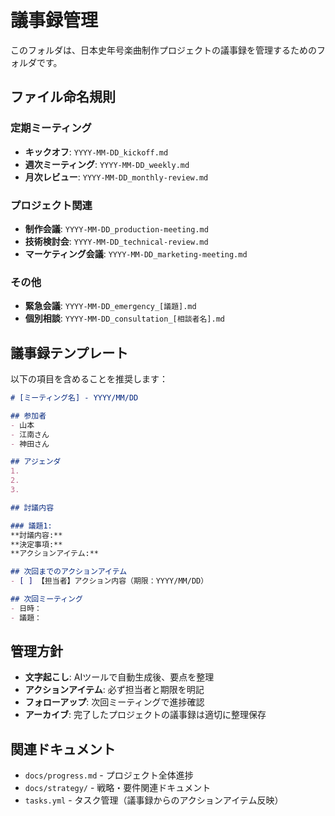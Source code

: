 # 議事録管理

このフォルダは、日本史年号楽曲制作プロジェクトの議事録を管理するためのフォルダです。

## ファイル命名規則

### 定期ミーティング
- **キックオフ**: `YYYY-MM-DD_kickoff.md`
- **週次ミーティング**: `YYYY-MM-DD_weekly.md`
- **月次レビュー**: `YYYY-MM-DD_monthly-review.md`

### プロジェクト関連
- **制作会議**: `YYYY-MM-DD_production-meeting.md`
- **技術検討会**: `YYYY-MM-DD_technical-review.md`
- **マーケティング会議**: `YYYY-MM-DD_marketing-meeting.md`

### その他
- **緊急会議**: `YYYY-MM-DD_emergency_[議題].md`
- **個別相談**: `YYYY-MM-DD_consultation_[相談者名].md`

## 議事録テンプレート

以下の項目を含めることを推奨します：

```markdown
# [ミーティング名] - YYYY/MM/DD

## 参加者
- 山本
- 江南さん
- 神田さん

## アジェンダ
1. 
2. 
3. 

## 討議内容

### 議題1: 
**討議内容:**
**決定事項:**
**アクションアイテム:**

## 次回までのアクションアイテム
- [ ] 【担当者】アクション内容（期限：YYYY/MM/DD）

## 次回ミーティング
- 日時：
- 議題：
```

## 管理方針

- **文字起こし**: AIツールで自動生成後、要点を整理
- **アクションアイテム**: 必ず担当者と期限を明記
- **フォローアップ**: 次回ミーティングで進捗確認
- **アーカイブ**: 完了したプロジェクトの議事録は適切に整理保存

## 関連ドキュメント

- `docs/progress.md` - プロジェクト全体進捗
- `docs/strategy/` - 戦略・要件関連ドキュメント
- `tasks.yml` - タスク管理（議事録からのアクションアイテム反映） 